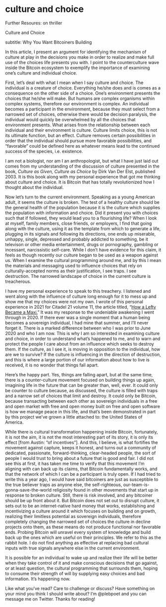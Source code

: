 # culture and choice

Further Resoures: on thriller

Culture and Choice

subtitle: Why You Want Bitcoiners Building

In this article, I present an argument for identifying the mechanism of culture at play in the decisions you make in order to realize and make full use of the choices life presents you with. I point to the counterculture wave inside the Bitcoin ecosystem to exemplify the importance of examining one’s culture and individual choice.

First, let’s deal with what I mean when I say culture and choice. The individual is a creature of choice. Everything he/she does and is comes as a consequence on the other side of a choice. One’s environment presents the choices that he/she will make. But humans are complex organisms within complex systems, therefore our environment is complex. An individual becomes a participant in the environment, because they must select from a narrowed set of choices, otherwise there would be decision paralysis, the individual would quickly be overwhelmed by all the choices that environment presents. What arises from the relationship between each individual and their environment is culture. Culture limits choice, this is not its ultimate function, but an effect. Culture removes certain possibilities in order that the individual should pursue more favorable possibilities, and “favorable” could be defined here as whatever means lead to the continued success of the species, i.e. existence.

I am not a biologist, nor am I an anthropologist, but what I have just laid out comes from my understanding of the discussion of culture presented in the book, *Culture as Given, Culture as Choice* by Dirk Van Der Elst, published 2003. It is this book along with my personal experience that got me thinking about culture and choice. It is Bitcoin that has totally revolutionized how I thought about the individual.

Now let’s turn to the current environment. Speaking as a young American adult, it seems the culture is broken. The test of a healthy culture should be the general health of the population because it is the culture which supplies the population with information and choice. Did it present you with choices such that if followed, they would lead you to a flourishing life? When I look at myself, family members, close friends, or employers, I find that going along with the culture, using it as the template from which to generate a life, plugging in its signals and following its directions, one ends up miserable, unhappy, single, depressed and probably addicted to something, be it televison or other media entertainment, drugs or pornography, gambling or incessant, narcissistic self-care. While I don’t have evidence for this claim, it feels as though recently our culture began to be used as a weapon against us. When I examine the cultural programming around me, and by this I mean the materials and messaging used to influence choices that rely on culturally-accepted norms as their justification, I see traps. I see destruction. The narrowed landscape of choice in the current culture is treacherous.

I have my personal experience to speak to this treachery. I listened and went along with the influence of culture long enough for it to mess up and show me that my choices were not my own. I wrote of this personal experience in 2021 for Citadel 21 volume 11, the article titled, “[How a Lefty Became a Maxi.](https://www.citadel21.com/how-a-lefty-became-a-maxi)” It was my response to the undeniable awakening I went through in 2020. If there ever was a single moment that a human being becomes a sovereign individual, I had mine that summer, and I’ll never forget it. There is a marked difference between who I was prior to June 2020 and who I am now. This is why I am so interested in examining culture and choice, in order to understand what’s happened to me, and to warn and protect the people I care about from an influence which seeks to destroy them. If the culture, as I see it, is moving in opposition to the individual, how are we to survive? If the culture is influencing in the direction of destruction, and this is where a large portion of our information about how to live is received, it is no wonder that things fall apart.

Here’s the happy part. Yes, things are falling apart, but at the same time, there is a counter-culture movement focused on building things up again, imagining life in the future that can be greater than, well, ever. It could only be counter to culture because, as discussed, the culture is filled with traps and a narrow set of choices that limit and destroy. It could only be Bitcoin, because transacting between each other as sovereign individuals in a free and open market with free and open money built on free and open software is how we manage peace in this life, and that’s been demonstrated in part by this project we’ve grown a little attached to: the United States of America.

While there is cultural transformation happening inside Bitcoin, fortunately, it is not the aim, it is not the most interesting part of its story, it is only its effect [from Austin: “of incentives”]. And this, I believe, is what fortifies the movement against capture, keeps it honest, and turns out a community of dedicated, passionate, forward-thinking, clear-headed people, the sort of people I would trust to bring about a future that is good and fair. I did not see this at first, it has taken me time to verify that this movement I’m aligning with can back up its claims, that Bitcoin fundamentally works, and that the network of which I can be a participant is truly open. If I had tried to write this a year ago, I would have said bitcoiners are just as susceptible to the true believer traps as anyone else, the self-righteous, our-team-is-gonna-save-the-world religiosity found in other movements that start up in response to broken culture. Still, there is risk involved, and any bitcoiner should be up front about it. But Bitcoin does not set out to disrupt culture, it sets out to be an internet-native hard money that works, establishing and incentivizing a culture around it which focuses on building and on growth, realizing their limitless potential as sovereign individuals, therefore completely changing the narrowed set of choices the culture in decline projects onto them, as these means do not produce functional nor favorable ends. Probing Bitcoin will unravel every system of knowledge and build back up the ones which are useful on their principles. We refer to this as the rabbit hole. I do not find anything as effective at replacing bad cultural inputs with true signals anywhere else in the current environment.

It is possible for an individual to wake up and realize their life will be better when they take control of it and make conscious decisions that go against, or at least question, the cultural programming that surrounds them, hoping to consume their strength of will by supplying easy choices and bad information. It’s happening now.

Like what you’ve read? Care to challenge or discuss? Have something on your mind you think I should write about? I’m @plebpoet and you can message me on Twitter. Thanks for reading!